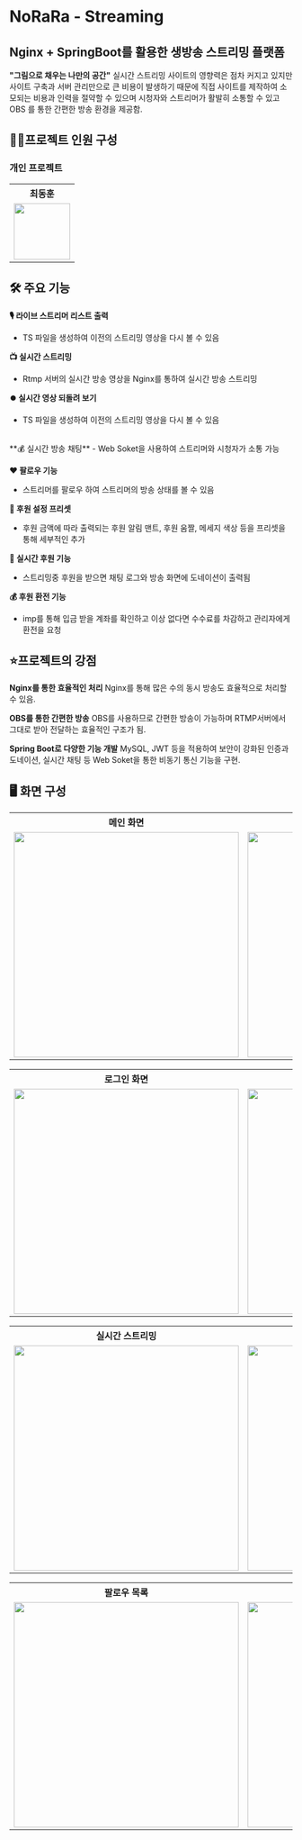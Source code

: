 # NoRaRa - Streaming

## Nginx + SpringBoot를 활용한 생방송 스트리밍 플랫폼

**"그림으로 채우는 나만의 공간"**
실시간 스트리밍 사이트의 영향력은 점차 커지고 있지만 사이트 구축과
서버 관리만으로 큰 비용이 발생하기 때문에 직접 사이트를 제작하여
소모되는 비용과 인력을 절약할 수 있으며 시청자와 스트리머가
활발히 소통할 수 있고 OBS 를 통한 간편한 방송 환경을 제공함.


## 👨‍💻프로젝트 인원 구성

### 개인 프로젝트
<table>
  <tr>
    <th>최동훈</th>
  </tr>
  <tr>
    <td><img src="https://github.com/user-attachments/assets/66037df4-f7e3-433e-92a5-17b40556ae2f" width="100"></td>
  </tr>
</table>


## 🛠 주요 기능

**🎙️ 라이브 스트리머 리스트 출력**
 - TS 파일을 생성하여 이전의 스트리밍 영상을 다시 볼 수 있음


**📺 실시간 스트리밍**
 - Rtmp 서버의 실시간 방송 영상을 Nginx를 통하여 실시간 방송 스트리밍


**⏺️ 실시간 영상 되돌려 보기**
 - TS 파일을 생성하여 이전의 스트리밍 영상을 다시 볼 수 있음
 <br>
**💰 실시간 방송 채팅**
 - Web Soket을 사용하여 스트리머와 시청자가 소통 가능


**♥️ 팔로우 기능**
 - 스트리머를 팔로우 하여 스트리머의 방송 상태를 볼 수 있음


**🔧 후원 설정 프리셋**
 - 후원 금액에 따라 출력되는 후원 알림 맨트, 후원 움짤, 메세지 색상 등을 프리셋을 통해 세부적인 추가


**💸 실시간 후원 기능**
 - 스트리밍중 후원을 받으면 채팅 로그와 방송 화면에 도네이션이 출력됨


**💰 후원 환전 기능**
 - imp를 통해 입금 받을 계좌를 확인하고 이상 없다면 수수료를 차감하고 관리자에게 환전을 요청


## ⭐프로젝트의 강점

**Nginx를 통한 효율적인 처리**
Nginx를 통해 많은 수의 동시 방송도 효율적으로 처리할 수 있음.

**OBS를 통한 간편한 방송**
OBS를 사용하므로 간편한 방송이 가능하며 RTMP서버에서 그대로 받아 전달하는 효율적인 구조가 됨.

**Spring Boot로 다양한 기능 개발**
MySQL, JWT 등을 적용하여 보안이 강화된 인증과 도네이션, 실시간 채팅 등 Web Soket을 통한 비동기 통신 기능을 구현.


## 🖥️ 화면 구성

<table>
  <tr>
    <th>메인 화면</th>
    <th>방송 목록 </th>
  </tr>
  <tr>
    <td><img src="https://github.com/user-attachments/assets/439a9f43-14ed-4a04-bd7c-cba0e1c5b8ab" width="400"></td>
    <td><img src="https://github.com/user-attachments/assets/e2470bd1-95e7-4cd3-8201-03d1f0cd65b0" width="400"></td>
  </tr>
</table>

<table>
  <tr>
    <th>로그인 화면</th>
    <th>마이페이지</th>
  </tr>
  <tr>
    <td><img src="https://github.com/user-attachments/assets/dbc2a404-6777-481a-8cfc-a345f9060581" width="400"></td>
    <td><img src="https://github.com/user-attachments/assets/09ee5681-7180-43fc-97b9-133fab21c995" width="400"></td>
  </tr>
</table>

<table>
  <tr>
    <th>실시간 스트리밍</th>
    <th>후원 내역 확인</th>
  </tr>
  <tr>
    <td><img src="https://github.com/user-attachments/assets/4a66b905-e9f2-4f70-b288-4810bb4285ee" width="400"></td>
    <td><img src="https://github.com/user-attachments/assets/eac4c87f-afb4-4897-a725-d9262beddc84" width="400"></td>
  </tr>
</table>

<table>
  <tr>
    <th>팔로우 목록</th>
    <th>스트리머 채널</th>
  </tr>
  <tr>
    <td><img src="https://github.com/user-attachments/assets/670c28b1-ec81-4249-9c02-7015082b8b0d" width="400"></td>
    <td><img src="https://github.com/user-attachments/assets/d6fdfbab-1af5-4968-920f-404ba6b8d37f" width="400"></td>
  </tr>
</table>




